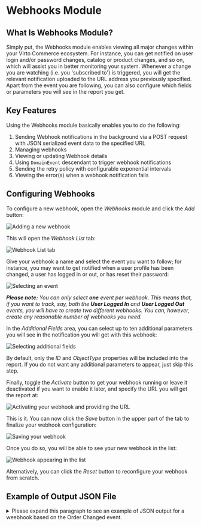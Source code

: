 
# Webhooks Module

## What Is Webhooks Module?

Simply put, the Webhooks module enables viewing all major changes within your Virto Commerce ecosystem. For instance, you can get notified on user login and/or password changes, catalog or product changes, and so on, which will assist you in better monitoring your system. Whenever a change you are watching (i.e. you 'subscribed to') is triggered, you will get the relevant notification uploaded to the URL address you previously specified. Apart from the event you are following, you can also configure which fields or parameters you will see in the report you get.

## Key Features

Using the Webhooks module basically enables you to do the following:
1. Sending Webhook notifications in the background via a POST request with JSON serialized event data to the specified URL
1. Managing webhooks
1. Viewing or updating Webhook details
1. Using `DomainEvent` descendant to trigger webhook notifications 
1. Sending the retry policy with configurable exponential intervals  
1. Viewing the error(s) when a webhook notification fails  

## Configuring Webhooks

To configure a new webhook, open the *Webhooks* module and click the *Add* button:

![Adding a new webhook](./media/01-adding-a-new-webhook.png)

This will open the *Webhook List* tab:

![Webhook List tab](./media/02-webhook-list.png)

Give your webhook a name and select the event you want to follow; for instance, you may want to get notified when a user profile has been changed, a user has logged in or out, or has reset their password:

![Selecting an event](./media/03-selecting-an-event.png)

***Please note:*** *You can only select **one** event per webhook. This means that, if you want to track, say, both the **User Logged In** and **User Logged Out** events, you will have to create two different webhooks. You can, however, create any reasonable number of webhooks you need.*

In the *Additional Fields* area, you can select up to ten additional parameters you will see in the notification you will get with this webhook:

![Selecting additional fields](./media/04-additional-fields.png)

By default, only the *ID* and *ObjectType* properties will be included into the report. If you do not want any additional parameters to appear, just skip this step.

Finally, toggle the *Activate* button to get your webhook running or leave it deactivated if you want to enable it later, and specify the URL you will get the report at:

![Activating your webhook and providing the URL](./media/05-activation-and-url.png)

This is it. You can now click the *Save* button in the upper part of the tab to finalize your webhook configuration:

![Saving your webhook](./media/06-saving-webhook.png)

Once you do so, you will be able to see your new webhook in the list:

![Webhook appearing in the list](./media/07-webhook-appearing-in-the-list.png)

Alternatively, you can click the *Reset* button to reconfigure your webhook from scratch. 

## Example of Output JSON File

<details><summary>Please expand this paragraph to see an example of JSON output for a weebhook based on the Order Changed event.</summary>

```
{
  "EventId": "VirtoCommerce.OrdersModule.Core.Events.OrderChangedEvent",
  "Attempt": 1,
  "EventBody": "[{\"objectId\":\"1780d797-0990-419b-9937-f1d5a7d7b383\",\"objectType\":\"VirtoCommerce.OrdersModule.Core.Model.CustomerOrder\"}]"
}
    
NOTE: Then you can call the Order API and get the order by its ID using this request: REST /api/order/customerOrders/{id}
```
</details>

